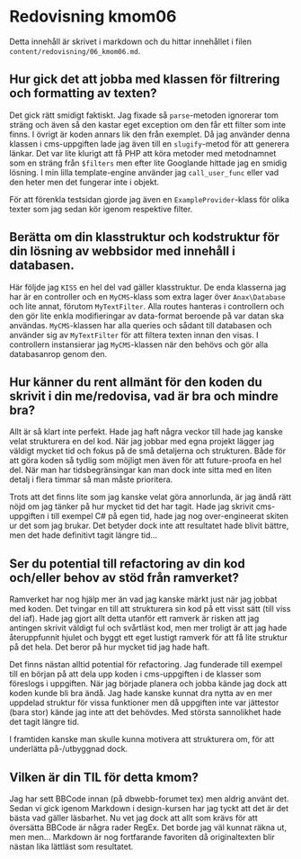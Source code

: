 ---
---
Redovisning kmom06
=========================

Detta innehåll är skrivet i markdown och du hittar innehållet i filen `content/redovisning/06_kmom06.md`.

Hur gick det att jobba med klassen för filtrering och formatting av texten?
---------------------------------------------------------------------------

Det gick rätt smidigt faktiskt. Jag fixade så `parse`-metoden ignorerar tom sträng
och även så den kastar eget exception om den får ett filter som inte finns. I övrigt
är koden annars lik den från exemplet. Då jag använder denna klassen i cms-uppgiften
lade jag även till en `slugify`-metod för att generera länkar. Det var lite klurigt
att få PHP att köra metoder med metodnamnet som en sträng från `$filters` men efter
lite Googlande hittade jag en smidig lösning. I min lilla template-engine använder
jag `call_user_func` eller vad den heter men det fungerar inte i objekt.

För att förenkla testsidan gjorde jag även en `ExampleProvider`-klass för olika texter
som jag sedan kör igenom respektive filter.

Berätta om din klasstruktur och kodstruktur för din lösning av webbsidor med innehåll i databasen.
--------------------------------------------------------------------------------------------------

Här följde jag `KISS` en hel del vad gäller klasstruktur. De enda klasserna jag har
är en controller och en `MyCMS`-klass som extra lager över `Anax\Database` och lite
annat, förutom `MyTextFilter`. Alla routes hanteras i controllern och den gör lite
enkla modifieringar av data-format beroende på var datan ska användas. `MyCMS`-klassen
har alla queries och sådant till databasen och använder sig av `MyTextFilter` för att
filtera texten innan den visas. I controllern instansierar jag `MyCMS`-klassen när
den behövs och gör alla databasanrop genom den.

Hur känner du rent allmänt för den koden du skrivit i din me/redovisa, vad är bra och mindre bra?
-------------------------------------------------------------------------------------------------

Allt är så klart inte perfekt. Hade jag haft några veckor till hade jag kanske velat
strukturera en del kod. När jag jobbar med egna projekt lägger jag väldigt mycket tid
och fokus på de små detaljerna och strukturen. Både för att göra koden så tydlig som
möjligt men även för att future-proofa en hel del. När man har tidsbegränsingar kan
man dock inte sitta med en liten detalj i flera timmar så man måste prioritera.

Trots att det finns lite som jag kanske velat göra annorlunda, är jag ändå rätt nöjd
om jag tänker på hur mycket tid det har tagit. Hade jag skrivit cms-uppgiften i till
exempel C# på egen tid, hade jag nog over-engineerat skiten ur det som jag brukar.
Det betyder dock inte att resultatet hade blivit bättre, men det hade definitivt tagit
längre tid...

Ser du potential till refactoring av din kod och/eller behov av stöd från ramverket?
------------------------------------------------------------------------------------

Ramverket har nog hjälp mer än vad jag kanske märkt just när jag jobbat med koden.
Det tvingar en till att strukturera sin kod på ett visst sätt (till viss del iaf).
Hade jag gjort allt detta utanför ett ramverk är risken att jag antingen skrivit
väldigt ful och svårtläst kod, men mer troligt är att jag hade återuppfunnit hjulet
och byggt ett eget lustigt ramverk för att få lite struktur på det hela. Det beror
på hur mycket tid jag hade haft.

Det finns nästan alltid potential för refactoring. Jag funderade till exempel till
en början på att dela upp koden i cms-uppgiften i de klasser som föreslogs i
uppgiften. När jag började planera och jobba kände jag dock att koden kunde bli bra
ändå. Jag hade kanske kunnat dra nytta av en mer uppdelad struktur för vissa
funktioner men då uppgiften inte var jättestor (bara stor) kände jag inte att det
behövdes. Med största sannolikhet hade det tagit längre tid.

I framtiden kanske man skulle kunna motivera att strukturera om, för att underlätta
på-/utbyggnad dock.

Vilken är din TIL för detta kmom?
---------------------------------

Jag har sett BBCode innan (på dbwebb-forumet tex) men aldrig använt det. Sedan vi
gick igenom Markdown i design-kursen har jag tyckt att det är det bästa vad gäller
läsbarhet. Nu vet jag dock att allt som krävs för att översätta BBCode är några
rader RegEx. Det borde jag väl kunnat räkna ut, men men... Markdown är nog
fortfarande favoriten då originaltexten blir nästan lika lättläst som resultatet.
